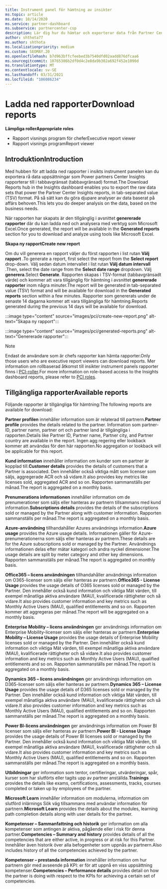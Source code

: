```yaml
---
title: Instrument panel för hämtning av insikter
ms.topic: article
ms.date: 10/14/2020
ms.service: partner-dashboard
ms.subservice: partnercenter-csp
description: Lär dig hur du hämtar och exporterar data från Partner Center Unified repor ting Dashboard och från Partner Center Insights-rapporter.
author: shthota77
ms.author: shthota
ms.localizationpriority: medium
ms.custom: SEOMAY.20
ms.openlocfilehash: b7d963bffcfeebed3b7540dfd02aadd876dfcaa6
ms.sourcegitcommit: 10765386b2df0d4c2e8da9b302a692f452e1090d
ms.translationtype: MT
ms.contentlocale: sv-SE
ms.lasthandoff: 03/31/2021
ms.locfileid: "106086234"
---
```

# <a name="download-reports"></a><span data-ttu-id="607b0-103">Ladda ned rapporter</span><span class="sxs-lookup"><span data-stu-id="607b0-103">Download reports</span></span>

<span data-ttu-id="607b0-104">**Lämpliga roller**</span><span class="sxs-lookup"><span data-stu-id="607b0-104">**Appropriate roles**</span></span>

- <span data-ttu-id="607b0-105">Rapport visnings program för chefer</span><span class="sxs-lookup"><span data-stu-id="607b0-105">Executive report viewer</span></span>
- <span data-ttu-id="607b0-106">Rapport visnings program</span><span class="sxs-lookup"><span data-stu-id="607b0-106">Report viewer</span></span>

## <a name="introduction"></a><span data-ttu-id="607b0-107">Introduktion</span><span class="sxs-lookup"><span data-stu-id="607b0-107">Introduction</span></span>

<span data-ttu-id="607b0-108">Med hubben för att ladda ned rapporter i insikts instrument panelen kan du exportera rå data uppsättningar som Power partners Center Insights rapporterar till i tabbavgränsat (tabbavgränsad) format.</span><span class="sxs-lookup"><span data-stu-id="607b0-108">The Download Reports hub in the Insights dashboard enables you to export the raw data sets that power the Partner Center Insights reports, in tab-separated value (TSV) format.</span></span> <span data-ttu-id="607b0-109">På så sätt kan du göra djupare analyser av data baserat på affärs behoven.</span><span class="sxs-lookup"><span data-stu-id="607b0-109">This lets you do deeper analysis on the data, based on the business needs.</span></span>

<span data-ttu-id="607b0-110">När rapporten har skapats är den tillgänglig i avsnittet **genererade rapporter** där du kan ladda ned och analysera med verktyg som Microsoft Excel.</span><span class="sxs-lookup"><span data-stu-id="607b0-110">Once generated, the report  will be available in the **Generated reports** section for you to download and analyze using tools like Microsoft Excel.</span></span>

<span data-ttu-id="607b0-111">**Skapa ny rapport**</span><span class="sxs-lookup"><span data-stu-id="607b0-111">**Create new report**</span></span>

<span data-ttu-id="607b0-112">Om du vill generera en rapport väljer du först rapporten i list rutan **Välj rapport** .</span><span class="sxs-lookup"><span data-stu-id="607b0-112">To generate a report, first select the report from the **Select report** drop-down.</span></span> <span data-ttu-id="607b0-113">Välj sedan datum intervallet i list rutan **Välj datum intervall** .</span><span class="sxs-lookup"><span data-stu-id="607b0-113">Then, select the date range from the **Select date range** dropdown.</span></span> <span data-ttu-id="607b0-114">Välj **generera**.</span><span class="sxs-lookup"><span data-stu-id="607b0-114">Select **Generate**.</span></span> <span data-ttu-id="607b0-115">Rapporten skapas i TSV-format (tabbavgränsadt värde) och kommer att vara tillgänglig för hämtning i avsnittet **genererade rapporter** inom några minuter.</span><span class="sxs-lookup"><span data-stu-id="607b0-115">The report will be generated in tab-separated value (TSV) format and will be available for download in the **Generated reports** section within a few minutes.</span></span> <span data-ttu-id="607b0-116">Rapporter som genererats under de senaste 14 dagarna kommer att vara tillgängliga för hämtning.</span><span class="sxs-lookup"><span data-stu-id="607b0-116">Reports generated during the previous 14 days will be available for download.</span></span>

:::image type="content" source="images/pci/create-new-report.png" alt-text="Skapa ny rapport":::

:::image type="content" source="images/pci/generated-reports.png" alt-text="Genererade rapporter":::

>[!NOTE] 
><span data-ttu-id="607b0-119">Endast de användare som är chefs rapporter kan hämta rapporter.</span><span class="sxs-lookup"><span data-stu-id="607b0-119">Only those users who are executive report viewers can download reports.</span></span> <span data-ttu-id="607b0-120">Mer information om rollbaserad åtkomst till insikter instrument panels rapporter finns i [PCI-roller](pci-roles.md).</span><span class="sxs-lookup"><span data-stu-id="607b0-120">For more information on role-based access to the Insights dashboard reports, please refer to [PCI roles](pci-roles.md).</span></span> 

## <a name="available-reports"></a><span data-ttu-id="607b0-121">Tillgängliga rapporter</span><span class="sxs-lookup"><span data-stu-id="607b0-121">Available reports</span></span>

<span data-ttu-id="607b0-122">Följande rapporter är tillgängliga för hämtning:</span><span class="sxs-lookup"><span data-stu-id="607b0-122">The following reports are available for download:</span></span>

<span data-ttu-id="607b0-123">**Partner profilen** innehåller information som är relaterad till partnern.</span><span class="sxs-lookup"><span data-stu-id="607b0-123">**Partner profile** provides the details related to the partner.</span></span> <span data-ttu-id="607b0-124">Information som partner-ID, partner namn, partner ort och partner land är tillgängliga i rapporten.</span><span class="sxs-lookup"><span data-stu-id="607b0-124">Details like Partner ID, Partner name, Partner city, and Partner country are available in the report.</span></span> <span data-ttu-id="607b0-125">Ingen agg regering eller lookback kommer att användas för den här rapporten.</span><span class="sxs-lookup"><span data-stu-id="607b0-125">No aggregation or lookback will be applicable for this report.</span></span>

<span data-ttu-id="607b0-126">**Kund information** innehåller information om kunder som en partner är kopplad till.</span><span class="sxs-lookup"><span data-stu-id="607b0-126">**Customer details** provides the details of customers that a Partner is associated.</span></span> <span data-ttu-id="607b0-127">Den innehåller också viktiga mått som licenser som säljs, aggregerade ACR och så vidare.</span><span class="sxs-lookup"><span data-stu-id="607b0-127">It also provides key metrics like licenses sold, aggregated ACR and so on.</span></span> <span data-ttu-id="607b0-128">Rapporten sammanställs per månad.</span><span class="sxs-lookup"><span data-stu-id="607b0-128">The report is aggregated on a monthly basis.</span></span>

<span data-ttu-id="607b0-129">**Prenumerations informationen** innehåller information om de prenumerationer som säljs eller hanteras av partnern tillsammans med kund information.</span><span class="sxs-lookup"><span data-stu-id="607b0-129">**Subscriptions details** provides the details of the subscriptions sold or managed by the Partner along with customer information.</span></span> <span data-ttu-id="607b0-130">Rapporten sammanställs per månad.</span><span class="sxs-lookup"><span data-stu-id="607b0-130">The report is aggregated on a monthly basis.</span></span>

<span data-ttu-id="607b0-131">**Azure-användning** tillhandahåller Azures användnings information.</span><span class="sxs-lookup"><span data-stu-id="607b0-131">**Azure usage** provides the Azure usage details.</span></span> <span data-ttu-id="607b0-132">Informationen gäller för Azure-prenumerationerna som säljs eller hanteras av partnern.</span><span class="sxs-lookup"><span data-stu-id="607b0-132">These details are for the Azure subscriptions sold or managed by the Partner.</span></span> <span data-ttu-id="607b0-133">Användnings informationen delas efter mätar kategori och andra nyckel dimensioner.</span><span class="sxs-lookup"><span data-stu-id="607b0-133">The usage details are split by meter category and other key dimensions.</span></span> <span data-ttu-id="607b0-134">Rapporten sammanställs per månad.</span><span class="sxs-lookup"><span data-stu-id="607b0-134">The report is aggregated on monthly basis.</span></span>

<span data-ttu-id="607b0-135">**Office365 – licens användningen** tillhandahåller användnings information om O365-licenser som säljs eller hanteras av partnern.</span><span class="sxs-lookup"><span data-stu-id="607b0-135">**Office365 - License Usage** provides the usage details of O365 licenses sold or managed by the Partner.</span></span> <span data-ttu-id="607b0-136">Den innehåller också kund information och viktiga Mät värden, till exempel månatliga aktiva användare (MAU), kvalificerade rättigheter och så vidare.</span><span class="sxs-lookup"><span data-stu-id="607b0-136">It also provides customer information and key metrics such as Monthly Active Users (MAU), qualified entitlements and so on.</span></span> <span data-ttu-id="607b0-137">Rapporten kommer att aggregeras per månad.</span><span class="sxs-lookup"><span data-stu-id="607b0-137">The report will be aggregated on a monthly basis.</span></span>

<span data-ttu-id="607b0-138">**Enterprise Mobility – licens användningen**  ger användnings information om Enterprise Mobility-licenser som säljs eller hanteras av partnern.</span><span class="sxs-lookup"><span data-stu-id="607b0-138">**Enterprise Mobility – License Usage**  provides the usage details of Enterprise Mobility licenses sold or managed by the Partner.</span></span> <span data-ttu-id="607b0-139">Den innehåller också kund information och viktiga Mät värden, till exempel månatliga aktiva användare (MAU), kvalificerade rättigheter och så vidare.</span><span class="sxs-lookup"><span data-stu-id="607b0-139">It also provides customer information and key metrics such as Monthly Active Users (MAU), qualified entitlements and so on.</span></span> <span data-ttu-id="607b0-140">Rapporten sammanställs per månad.</span><span class="sxs-lookup"><span data-stu-id="607b0-140">The report is aggregated on a monthly basis.</span></span>

<span data-ttu-id="607b0-141">**Dynamics 365 – licens användningen** ger användnings information om D365-licenser som säljs eller hanteras av partnern.</span><span class="sxs-lookup"><span data-stu-id="607b0-141">**Dynamics 365 – License Usage** provides the usage details of D365 licenses sold or managed by the Partner.</span></span> <span data-ttu-id="607b0-142">Den innehåller också kund information och viktiga Mät värden, till exempel månatliga aktiva användare (MAU), kvalificerade rättigheter och så vidare.</span><span class="sxs-lookup"><span data-stu-id="607b0-142">It also provides customer information and key metrics such as Monthly Active Users (MAU), qualified entitlements and so on.</span></span> <span data-ttu-id="607b0-143">Rapporten sammanställs per månad.</span><span class="sxs-lookup"><span data-stu-id="607b0-143">The report is aggregated on a monthly basis.</span></span>

<span data-ttu-id="607b0-144">**Power BI-licens användningen** ger användnings information om Power BI licenser som säljs eller hanteras av partnern.</span><span class="sxs-lookup"><span data-stu-id="607b0-144">**Power BI - License Usage** provides the usage details of Power BI licenses sold or managed by the Partner.</span></span> <span data-ttu-id="607b0-145">Den innehåller också kund information och viktiga Mät värden, till exempel månatliga aktiva användare (MAU), kvalificerade rättigheter och så vidare.</span><span class="sxs-lookup"><span data-stu-id="607b0-145">It also provides customer information and key metrics such as Monthly Active Users (MAU), qualified entitlements and so on.</span></span> <span data-ttu-id="607b0-146">Rapporten sammanställs per månad.</span><span class="sxs-lookup"><span data-stu-id="607b0-146">The report is aggregated on a monthly basis.</span></span>

<span data-ttu-id="607b0-147">**Utbildningar** ger information som tentor, certifieringar, utvärderingar, spår, kurser som har slutförts eller tagits upp av partner anställda.</span><span class="sxs-lookup"><span data-stu-id="607b0-147">**Trainings** provides the details like exams, certifications, assessments, tracks, courses completed or taken up by employees of the partner.</span></span>

<span data-ttu-id="607b0-148">**Microsoft Learn** innehåller information om modulerna, information om slutförd inlärnings Sök väg tillsammans med användar information för partnern.</span><span class="sxs-lookup"><span data-stu-id="607b0-148">**Microsoft Learn** provides the details about the modules, learning path completion details along with user details for the partner.</span></span>

<span data-ttu-id="607b0-149">**Kompetenser – Sammanfattning och historik** ger information om alla kompetenser som antingen är aktiva, pågående eller i risk för denna partner.</span><span class="sxs-lookup"><span data-stu-id="607b0-149">**Competencies – Summary and history** provides details of all the competencies that are either active, in progress or at risk for this Partner.</span></span> <span data-ttu-id="607b0-150">Innehåller även historik över alla befogenheter som uppnås av partnern.</span><span class="sxs-lookup"><span data-stu-id="607b0-150">Also includes history of all the competencies achieved by the partner.</span></span>

<span data-ttu-id="607b0-151">**Kompetenser – prestanda information** innehåller information om hur partnern gör med avseende på KPI: er för att uppnå en viss uppsättning kompetenser.</span><span class="sxs-lookup"><span data-stu-id="607b0-151">**Competencies – Performance details** provides detail on how the partner is doing with respect to the KPIs for achieving a certain set of competencies.</span></span>


